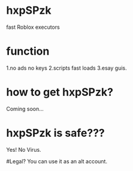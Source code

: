 # hxpSPzk
fast Roblox executors

# function
1.no ads no keys
2.scripts fast loads
3.esay guis.

# how to get hxpSPzk?
Coming soon...

# hxpSPzk is safe???
Yes! No Virus.

#Legal? 
You can use it as an alt account. 
